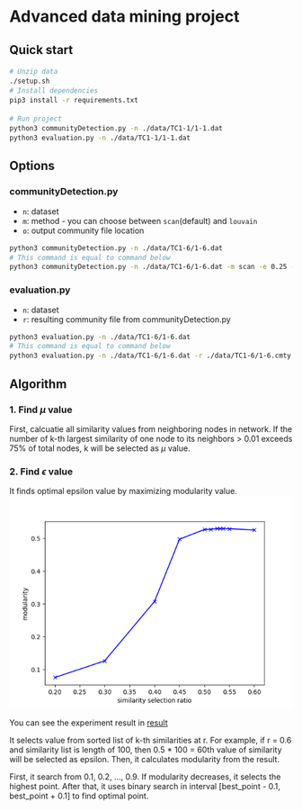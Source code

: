 # Advanced data mining project

## Quick start
```bash
# Unzip data
./setup.sh
# Install dependencies
pip3 install -r requirements.txt

# Run project
python3 communityDetection.py -n ./data/TC1-1/1-1.dat
python3 evaluation.py -n ./data/TC1-1/1-1.dat
```


## Options
### communityDetection.py
- `n`: dataset
- `m`: method - you can choose between `scan`(default) and `louvain`
- `o`: output community file location
```bash
python3 communityDetection.py -n ./data/TC1-6/1-6.dat
# This command is equal to command below
python3 communityDetection.py -n ./data/TC1-6/1-6.dat -m scan -e 0.25 -c 3 -o ./data/TC1-6/1-6.cmty 
```

### evaluation.py
- `n`: dataset
- `r`: resulting community file from communityDetection.py
```bash
python3 evaluation.py -n ./data/TC1-6/1-6.dat
# This command is equal to command below
python3 evaluation.py -n ./data/TC1-6/1-6.dat -r ./data/TC1-6/1-6.cmty 
```

## Algorithm

### 1. Find $\mu$ value
First, calcuatie all similarity values from neighboring nodes in network.
If the number of k-th largest similarity of one node to its neighbors > 0.01 exceeds 75% of total nodes, k will be selected as $\mu$ value.

### 2. Find $\epsilon$ value
It finds optimal epsilon value by maximizing modularity value.
![test6](./fig/modularity-6.png)

You can see the experiment result in [result](./fig/result.txt)

It selects value from sorted list of k-th similarities at r. For example, if r = 0.6 and similarity list is length of 100, then 0.5 * 100 = 60th value of similarity will be selected as epsilon. Then, it calculates modularity from the result.

First, it search from 0.1, 0.2, ..., 0.9. If modularity decreases, it selects the highest point. After that, it uses binary search in interval [best_point - 0.1, best_point + 0.1] to find optimal point.